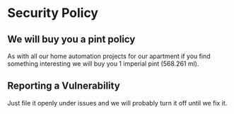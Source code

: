 # Security Policy

## We will buy you a pint policy

As with all our home automation projects for our apartment if you find something interesting we will buy you 1 imperial pint (568.261 ml).

## Reporting a Vulnerability

Just file it openly under issues and we will probably turn it off until we fix it.
